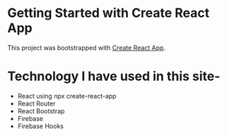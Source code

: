 # Getting Started with Create React App

This project was bootstrapped with [Create React App](https://github.com/facebook/create-react-app).

# Technology I have used in this site-
* React using npx create-react-app
* React Router
* React Bootstrap
* Firebase
* Firebase Hooks


